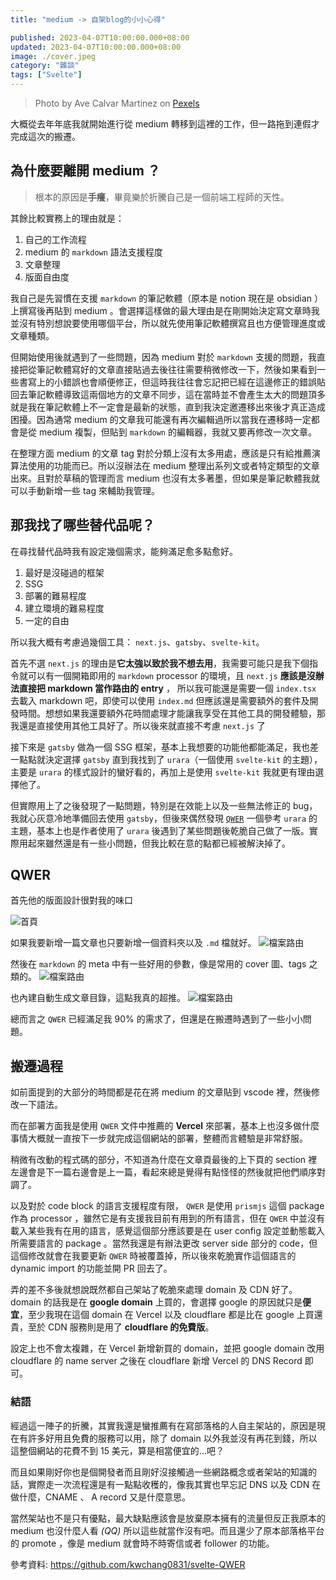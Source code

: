 ```yaml
---
title: "medium -> 自架blog的小小心得"

published: 2023-04-07T10:00:00.000+08:00
updated: 2023-04-07T10:00:00.000+08:00
image: ./cover.jpeg
category: "雜談"
tags: ["Svelte"]
---
```


> Photo by Ave Calvar Martinez on <a href="https://www.pexels.com/zh-tw/photo/3139473/">Pexels</a>

大概從去年年底我就開始進行從 medium 轉移到這裡的工作，但一路拖到連假才完成這次的搬遷。

## 為什麼要離開 medium ？

> 根本的原因是**手癢**，畢竟樂於折騰自己是一個前端工程師的天性。

其餘比較實務上的理由就是：

1. 自己的工作流程
2. medium 的 `markdown` 語法支援程度
3. 文章整理
4. 版面自由度

我自己是先習慣在支援 `markdown` 的筆記軟體（原本是 notion 現在是 obsidian ）上撰寫後再貼到 medium 。會選擇這樣做的最大理由是在剛開始決定寫文章時我並沒有特別想說要使用哪個平台，所以就先使用筆記軟體撰寫且也方便管理進度或文章種類。

但開始使用後就遇到了一些問題，因為 medium 對於 `markdown` 支援的問題，我直接把從筆記軟體寫好的文章直接貼過去後往往需要稍微修改一下，然後如果看到一些書寫上的小錯誤也會順便修正，但這時我往往會忘記把已經在這邊修正的錯誤貼回去筆記軟體導致這兩個地方的文章不同步，這在當時並不會產生太大的問題頂多就是我在筆記軟體上不一定會是最新的狀態，直到我決定邀遷移出來後才真正造成困擾。因為通常 medium 的文章我可能還有再次編輯過所以當我在遷移時一定都會是從 medium 複製，但貼到 `markdown` 的編輯器，我就又要再修改一次文章。

在整理方面 medium 的文章 tag 對於分類上沒有太多用處，應該是只有給推薦演算法使用的功能而已。所以沒辦法在 medium 整理出系列文或者特定類型的文章出來。且對於草稿的管理而言 medium 也沒有太多著墨，但如果是筆記軟體我就可以手動新增一些 tag 來輔助我管理。

## 那我找了哪些替代品呢？

在尋找替代品時我有設定幾個需求，能夠滿足愈多點愈好。

1. 最好是沒碰過的框架
2. SSG
3. 部署的難易程度
4. 建立環境的難易程度
5. 一定的自由

所以我大概有考慮過幾個工具： `next.js`、`gatsby`、`svelte-kit`。

首先不選 `next.js` 的理由是**它太強以致於我不想去用**，我需要可能只是我下個指令就可以有一個開箱即用的 `markdown` processor 的環境，且 `next.js` **應該是沒辦法直接把 markdown 當作路由的 entry** ， 所以我可能還是需要一個 `index.tsx` 去載入 markdown 吧，即使可以使用 `index.md` 但應該還是需要額外的套件及開發時間。想想如果我還要額外花時間處理才能讓我享受在其他工具的開發體驗，那我還是直接使用其他工具好了。所以後來就直接不考慮 `next.js` 了

接下來是 `gatsby` 做為一個 SSG 框架，基本上我想要的功能他都能滿足，我也差一點點就決定選擇 `gatsby` 直到我找到了 `urara`（一個使用 `svelte-kit` 的主題），主要是 `urara` 的樣式設計的蠻好看的，再加上是使用 `svelte-kit` 我就更有理由選擇他了。

但實際用上了之後發現了一點問題，特別是在效能上以及一些無法修正的 bug，我就心灰意冷地準備回去使用 `gatsby`，但後來偶然發現 [`QWER`](https://github.com/kwchang0831/svelte-QWER) 一個參考 `urara` 的主題，基本上也是作者使用了 `urara` 後遇到了某些問題後乾脆自己做了一版。實際用起來雖然還是有一些小問題，但我比較在意的點都已經被解決掉了。

## QWER

首先他的版面設計很對我的味口

![首頁](./QWER-2.jpeg)

如果我要新增一篇文章也只要新增一個資料夾以及 `.md` 檔就好。
![檔案路由](./QWER-1.png)

然後在 `markdown` 的 meta 中有一些好用的參數，像是常用的 cover 圖、tags 之類的。
![檔案路由](./QWER-3.png)

也內建自動生成文章目錄，這點我真的超推。
![檔案路由](./QWER-4.png)

總而言之 `QWER` 已經滿足我 90% 的需求了，但還是在搬遷時遇到了一些小小問題。

## 搬遷過程

如前面提到的大部分的時間都是花在將 medium 的文章貼到 vscode 裡，然後修改一下語法。

而在部署方面我是使用 `QWER` 文件中推薦的 **Vercel** 來部署，基本上也沒多做什麼事情大概就一直按下一步就完成這個網站的部署，整體而言體驗是非常舒服。

稍微有改動的程式碼的部分，不知道為什麼在文章頁最後的上下頁的 section 裡左邊會是下一篇右邊會是上一篇，看起來總是覺得有點怪怪的然後就把他們順序對調了。

以及對於 code block 的語言支援程度有限， `QWER` 是使用 `prismjs` 這個 package 作為 processor ，雖然它是有支援我目前有用到的所有語言，但在 `QWER` 中並沒有載入某些我有在用的語言，感覺這個部分應該要是在 user config 設定並動態載入所需要語言的 package 。當然我還是有辦法更改 server side 部分的 code，但這個修改就會在我要更新 `QWER` 時被覆蓋掉，所以後來乾脆實作這個語言的 dynamic import 的功能並開 PR 回去了。

弄的差不多後就想說既然都自己架站了乾脆來處理 domain 及 CDN 好了。domain 的話我是在 **google domain** 上買的，會選擇 google 的原因就只是**便宜**，至少我現在這個 domain 在 Vercel 以及 cloudflare 都是比在 google 上買還貴，至於 CDN 服務則是用了 **cloudflare 的免費版**。

設定上也不會太複雜，在 Vercel 新增新買的 domain，並把 google domain 改用 cloudflare 的 name server 之後在 cloudflare 新增 Vercel 的 DNS Record 即可。

### 結語

經過這一陣子的折騰，其實我還是蠻推薦有在寫部落格的人自主架站的，原因是現在有許多好用且免費的服務可以用，除了 domain 以外我並沒有再花到錢，所以這整個網站的花費不到 15 美元，算是相當便宜的...吧？

而且如果剛好你也是個開發者而且剛好沒接觸過一些網路概念或者架站的知識的話，實際走一次流程還是有一點點收穫的，像我其實也早忘記 DNS 以及 CDN 在做什麼，CNAME 、 A record 又是什麼意思。

當然架站也不是只有優點，最大缺點應該會是放棄原本擁有的流量但反正我原本的 medium 也沒什麼人看 _(QQ)_ 所以這些就當作沒有吧。而且還少了原本部落格平台的 promote ，像是 medium 就會時不時寄信或者 follower 的功能。

參考資料:
<https://github.com/kwchang0831/svelte-QWER>
